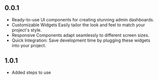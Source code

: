 ## 0.0.1

- Ready-to-use UI components for creating stunning admin dashboards.
- Customizable Widgets Easily tailor the look and feel to match your project's style.
- Responsive Components adapt seamlessly to different screen sizes.
- Quick Integration: Save development time by plugging these widgets into your project.

## 1.0.1

- Added steps to use